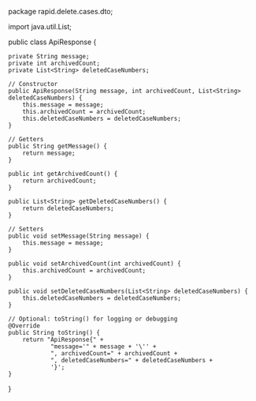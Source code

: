 package rapid.delete.cases.dto;

import java.util.List;

public class ApiResponse {

    private String message;
    private int archivedCount;
    private List<String> deletedCaseNumbers;

    // Constructor
    public ApiResponse(String message, int archivedCount, List<String> deletedCaseNumbers) {
        this.message = message;
        this.archivedCount = archivedCount;
        this.deletedCaseNumbers = deletedCaseNumbers;
    }

    // Getters
    public String getMessage() {
        return message;
    }

    public int getArchivedCount() {
        return archivedCount;
    }

    public List<String> getDeletedCaseNumbers() {
        return deletedCaseNumbers;
    }

    // Setters
    public void setMessage(String message) {
        this.message = message;
    }

    public void setArchivedCount(int archivedCount) {
        this.archivedCount = archivedCount;
    }

    public void setDeletedCaseNumbers(List<String> deletedCaseNumbers) {
        this.deletedCaseNumbers = deletedCaseNumbers;
    }

    // Optional: toString() for logging or debugging
    @Override
    public String toString() {
        return "ApiResponse{" +
                "message='" + message + '\'' +
                ", archivedCount=" + archivedCount +
                ", deletedCaseNumbers=" + deletedCaseNumbers +
                '}';
    }
}
